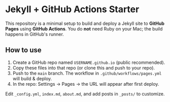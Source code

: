 # Jekyll + GitHub Actions Starter

This repository is a minimal setup to build and deploy a Jekyll site to **GitHub Pages** using **GitHub Actions**.
You do **not** need Ruby on your Mac; the build happens in GitHub's runner.

## How to use
1. Create a GitHub repo named `USERNAME.github.io` (public recommended).
2. Copy these files into that repo (or clone this and push to your repo).
3. Push to the `main` branch. The workflow in `.github/workflows/pages.yml` will build & deploy.
4. In the repo: Settings → Pages → the URL will appear after first deploy.

Edit `_config.yml`, `index.md`, `about.md`, and add posts in `_posts/` to customize.
